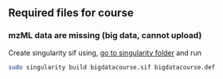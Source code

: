 ## Required files for course
### mzML data are missing (big data, cannot upload)


Create singularity sif using, [go to singularity folder](singularity) and run
```bash
sudo singularity build bigdatacourse.sif bigdatacourse.def
```

